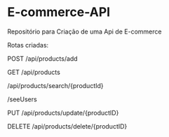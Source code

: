 # E-commerce-API
Repositório para Criação de uma Api de E-commerce

Rotas criadas: 

POST
/api/products/add

GET
/api/products

/api/products/search/{productId}

/seeUsers

PUT
/api/products/update/{productID}

DELETE
/api/products/delete/{productID}
